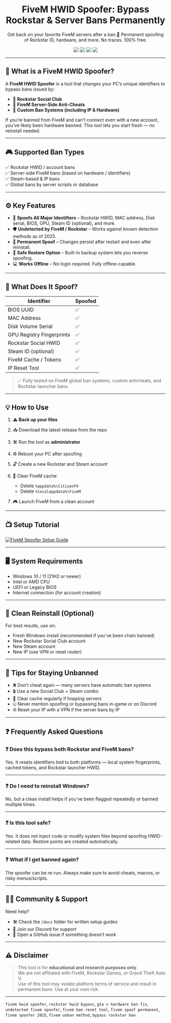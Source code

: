 <h1 align="center">FiveM HWID Spoofer: Bypass Rockstar & Server Bans Permanently</h1>
<p align="center">Get back on your favorite FiveM servers after a ban.🚓  Permanent spoofing of Rockstar ID, hardware, and more. No traces. 100% free.</p>

<p align="center">
  <img src="https://img.shields.io/badge/Status-Active-brightgreen?style=flat-square" />
  <img src="https://img.shields.io/badge/Game-FiveM-red?style=flat-square" />
  <img src="https://img.shields.io/badge/Spoofing-Permanent-critical?style=flat-square" />
  <img src="https://img.shields.io/badge/Updated-Today-orange?style=flat-square" />
</p>

---

## 🧠 What is a FiveM HWID Spoofer?

A **FiveM HWID Spoofer** is a tool that changes your PC’s unique identifiers to bypass bans issued by:
- 🛑 **Rockstar Social Club**
- 🛑 **FiveM Server-Side Anti-Cheats**
- 🛑 **Custom Ban Systems (including IP & Hardware)**

If you’re banned from FiveM and can't connect even with a new account, you’ve likely been hardware banned. This tool lets you start fresh — no reinstall needed.

---

## 🎮 Supported Ban Types

✅ Rockstar HWID / account bans  
✅ Server-side FiveM bans (based on hardware / identifiers)  
✅ Steam-based & IP bans  
✅ Global bans by server scripts or database

---

## ⚙️ Key Features

- 🧠 **Spoofs All Major Identifiers** – Rockstar HWID, MAC address, Disk serial, BIOS, GPU, Steam ID (optional), and more.
- 🛡️ **Undetected by FiveM / Rockstar** – Works against known detection methods as of 2025.
- 🔁 **Permanent Spoof** – Changes persist after restart and even after reinstall.
- 💾 **Safe Restore Option** – Built-in backup system lets you reverse spoofing.
- 💻 **Works Offline** – No login required. Fully offline-capable.

---

## 🧩 What Does It Spoof?

| Identifier                | Spoofed |
|---------------------------|---------|
| BIOS UUID                 | ✅       |
| MAC Address               | ✅       |
| Disk Volume Serial        | ✅       |
| GPU Registry Fingerprints | ✅       |
| Rockstar Social HWID      | ✅       |
| Steam ID (optional)       | ✅       |
| FiveM Cache / Tokens      | ✅       |
| IP Reset Tool             | ✅       |

> ✅ Fully tested on FiveM global ban systems, custom anticheats, and Rockstar launcher bans.

---

## 💡 How to Use

1. ⚠️ **Back up your files**
2. 📥 Download the latest release from the repo
3. 🛠️ Run the tool as **administrator**
4. ♻️ Reboot your PC after spoofing
5. 🔓 Create a new Rockstar and Steam account
6. 🧼 Clear FiveM cache:  
   - Delete `%appdata%\CitizenFX`
   - Delete `%localappdata%\FiveM`

7. 🎮 Launch FiveM from a clean account

---

## 📺 Setup Tutorial

[![FiveM Spoofer Setup Guide](https://img.youtube.com/vi/b8XyEwxpccE/0.jpg)](https://www.youtube.com/watch?v=b8XyEwxpccE)

---

## 🖥️ System Requirements

- Windows 10 / 11 (21H2 or newer)
- Intel or AMD CPU
- UEFI or Legacy BIOS
- Internet connection (for account creation)

---

## 🧼 Clean Reinstall (Optional)

For best results, use on:
- Fresh Windows install (recommended if you've been chain banned)
- New Rockstar Social Club account
- New Steam account
- New IP (use VPN or reset router)

---

## 🧠 Tips for Staying Unbanned

- ❌ Don’t cheat again — many servers have automatic ban systems
- 🔒 Use a new Social Club + Steam combo
- 🧹 Clear cache regularly if hopping servers
- 🤐 Never mention spoofing or bypassing bans in-game or on Discord
- 🌐 Reset your IP with a VPN if the server bans by IP

---

## ❓ Frequently Asked Questions

### ❓ Does this bypass both Rockstar and FiveM bans?
Yes. It resets identifiers tied to both platforms — local system fingerprints, cached tokens, and Rockstar launcher HWID.

---

### ❓ Do I need to reinstall Windows?
No, but a clean install helps if you’ve been flagged repeatedly or banned multiple times.

---

### ❓ Is this tool safe?
Yes. It does not inject code or modify system files beyond spoofing HWID-related data. Restore points are created automatically.

---

### ❓ What if I get banned again?
The spoofer can be re-run. Always make sure to avoid cheats, macros, or risky menus/scripts.

---

## 🧑‍💻 Community & Support

Need help?  
- 🛠️ Check the `/docs` folder for written setup guides  
- 💬 Join our Discord for support  
- 🐛 Open a GitHub issue if something doesn’t work

---

## ⚠️ Disclaimer

> This tool is for **educational and research purposes only**.  
> We are not affiliated with FiveM, Rockstar Games, or Grand Theft Auto V.  
> Use of this tool may violate platform terms of service and result in permanent bans. Use at your own risk.

---

`fivem hwid spoofer`, `rockstar hwid bypass`, `gta v hardware ban fix`, `undetected fivem spoofer`, `fivem ban reset tool`, `fivem spoof permanent`, `fivem spoofer 2025`, `fivem unban method`, `bypass rockstar ban`
